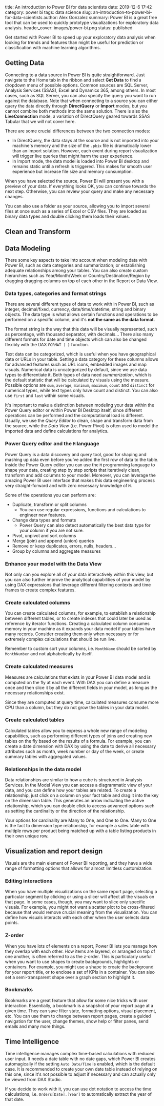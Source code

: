 title: An introduction to Power BI for data scientists
date: 2019-12-6 17:42
category: power bi
tags: data science
slug: an-introduction-to-power-bi-for-data-scientists
author: Alex Gonzalez
summary: Power BI is a great free tool that can be used to quickly prototype visualizations for exploratory data analysis.
header_cover: images/power-bi.png
status: published

Get started with Power BI to speed up your exploratory data analysis when looking for trends and features than might be useful for prediction or classification with machine learning algorithms.

## Getting Data

Connecting to a data source in Power BI is quite straightforward. Just navigate to the Home tab in the ribbon and select **Get Data** to find a dropdown menu of possible options. Common sources are SQL Server, Analysis Services (SSAS), Excel and Dynamics 365, among others. In most cases, such as SQL Server, you can also specify the query you want to run against the database.
Note that when connecting to a source you can either query the data directly through **DirectQuery** or **Import** modes, but you cannot combine both methods into the same solution. There is also the **LiveConnection** mode, a variation of DirectQuery geared towards SSAS Tabular that we will not cover here.

There are some crucial differences between the two connection modes:
* In DirectQuery, the data stays at the source and is not imported into your machine's memory and the size of the `.pbix` file is dramatically lower than an import solution. However, each event during report visualization will trigger live queries that might harm the user experience. 
* In Import mode, the data model is loaded into Power BI desktop and remains static until a refresh is triggered. This makes for smooth user experience but increase file size and memory consumption.


When you have selected the source, Power BI will present you with a preview of your data. If everything looks OK, you can continue towards the next step. Otherwise, you can review your query and make any necessary changes.

You can also use a folder as your source, allowing you to import several files at once such as a series of Excel or CSV files. They are loaded as binary data types and double clicking them loads their values.

## Clean and Transform

## Data Modeling

There some key aspects to take into account when modeling data with Power BI, such as data categories and summarization; or establishing adequate relationships among your tables. You can also create custom hierarchies such as Year/Month/Week or Country/Destination/Region by dragging dragging columns on top of each other in the Report or Data View.

### Data types, categories and format strings

There are several different types of data to work with in Power BI, such as integer, decimal/fixed, currency, date/time/datetime, string and binary objects.
The data type is what allows certain functions and operations to be performed on a specific column, and it's **not the same as the data format**.

The format string is the way that this data will be visually represented, such as percentage, with thousand separator, with decimals... There also many different formats for date and time objects which can also be changed flexibly with the DAX `FORMAT ( )` function.

Text data can be categorized, which is useful when you have geographical data or URLs in your table. Setting a data category for these columns allows for advanced features such as URL icons, embedded images and map visuals. Numerical data is uncategorized by default, since we use data types to differentiate it.
Both types of data need *summarization*, which is the default statistic that will be calculated by visuals using the measure. Possible options are `sum`, `average`, `minimum`, `maximum`, `count` and `distinct` for numerical types, while text types only have count and distinct. You can also use `first` and `last` within some visuals. 



It's important to make a distinction between modeling your data within the Power Query editor or within Power BI Desktop itself, since different operations can be performed and the computational load is different. Usually, we use the *Query Editor* to clean, shape and transform data from the source, while the *Data View* (i.e. Power Pivot) is often used to model the imported data and define calculations for analytics.

### Power Query editor and the `M` language

Power Query is a data discovery and query tool, good for shaping and mashing up data even before you’ve added the first row of data to the table. Inside the Power Query editor you can use the `M` programming language to shape your data, creating step by step scripts that iteratively clean, transform and add columns to your model.
Moreover, you can leverage the amazing Power BI user interface that makes this data engineering process very straight-forward and with zero necessary knowledge of `M`.

Some of the operations you can perform are:

* Duplicate, transform or split columns
  * You can use regular expressions, functions and calculations to engineer new features.
* Change data types and formats
  * Power Query can also detect automatically the best data type for your column if you are not sure.
* Pivot, unpivot and sort columns
* Merge (join) and append (union) queries
* Remove or keep duplicates, errors, nulls, headers...
* Group by columns and aggregate measures

### Enhance your model with the Data View

Not only can you explore all of your data interactively within this view, but you can also further improve the analytical capabilities of your model by using DAX expressions that leverage different filtering contexts and time frames to create complex features.

### Create calculated columns

You can create calculated columns, for example, to establish a relationship between different tables, or to create indexes that could later be used as reference by iterator functions.
Creating a calculated column consumes memory in your machine as it expands your data model if your tables have many records. Consider creating them only when necessary or for extremely complex calculations that should be run live.

Remember to custom sort your columns, i.e. `MonthName` should be sorted by `MonthNumber` and not alphabetically by itself.

### Create calculated measures

Measures are calculations that exists in your Power BI data model and is computed on the fly at each event. With DAX you can define a measure once and then slice it by all the different fields in your model, as long as the necessary relationships exist.

Since they are computed at query time, calculated measures consume more CPU than a column, but they do not grow the tables in your data model.

### Create calculated tables

Calculated tables allow you to express a whole new range of modeling capabilities, such as performing different types of joins and creating new tables on the fly based on the results of a formula.
For example, you can create a date dimension with DAX by using the date to derive all necessary attributes such as month, week number or day of the week, or create summary tables with aggregated values.

### Relationships in the data model

Data relationships are similar to how a cube is structured in Analysis Services. In the Model View you can access a diagrammatic view of your data, and you can define how your tables are related.
To create a relationship, just click on a column on your fact table and drag it into the key on the dimension table. This generates an arrow indicating the active relationship, which you can double click to access advanced options such as setting the cardinality or the direction of the relationship.

Your options for cardinality are Many to One, and One to One. Many to One is the fact to dimension type relationship, for example a sales table with multiple rows per product being matched up with a table listing products in their own unique row.

## Visualization and report design

Visuals are the main element of Power BI reporting, and they have a wide range of formatting options that allows for almost limitless customization. 


### Editing interactions

When you have multiple visualizations on the same report page, selecting a particular segment by clicking or using a slicer will affect all the visuals on that page. In some cases, though, you may want to slice only specific visuals. For example, you might not want a scatter plot to be cross-filtered because that would remove crucial meaning from the visualization.
You can define how visuals interacts with each other when the user selects data points. 

### Z-order

When you have lots of elements on a report, Power BI lets you manage how they overlap with each other. How items are layered, or arranged on top of one another, is often referred to as the z-order.
This is particularly useful when you want to use shapes to create backgrounds, highlights or containers. For example, you might use a shape to create the background for your report title, or to enclose a set of KPIs in a container. You can also set a semi-transparent shape over a graph section to highlight it.

### Bookmarks

Bookmarks are a great feature that allow for some nice tricks with user interaction. Essentially, a bookmark is a snapshot of your report page at a given time. They can save filter state, formatting options, visual placement, etc.
You can use them to change between report pages, create a guided navigation for the user, change themes, show help or filter panes, send emails and many more things. 


## Time Intelligence

Time intelligence manages complex time-based calculations with reduced user input. It needs a date table with no date gaps, which Power BI creates automagically if the setting `Auto Date/Time` is enabled, which is the default case.
It is recommended to create your own date table instead of relying on this one, since it's not possible to adjust if necessary and can actually only be viewed from DAX Studio.

If you decide to work with it, you can use dot notation to access the time calculations, i.e. `Orders[Date].[Year]` to automatically extract the year of that date.